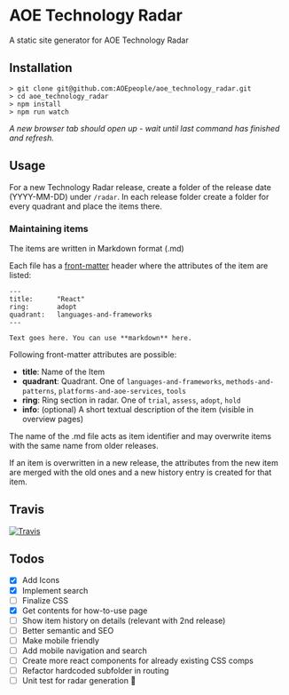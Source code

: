 # AOE Technology Radar

A static site generator for AOE Technology Radar

## Installation

```
> git clone git@github.com:AOEpeople/aoe_technology_radar.git
> cd aoe_technology_radar
> npm install
> npm run watch
```
*A new browser tab should open up - wait until last command has finished and refresh.*

## Usage

For a new Technology Radar release, create a folder of the release date (YYYY-MM-DD) under `/radar`. In each release folder create a folder for every quadrant and place the items there.

### Maintaining items

The items are written in Markdown format (.md)

Each file has a [front-matter](https://github.com/jxson/front-matter) header where the attributes of the item are listed:
  ```
  ---
  title:      "React"
  ring:       adopt
  quadrant:   languages-and-frameworks
  ---

  Text goes here. You can use **markdown** here.

  ```

Following front-matter attributes are possible:
- **title**: Name of the Item
- **quadrant**: Quadrant. One of `languages-and-frameworks`, `methods-and-patterns`, `platforms-and-aoe-services`, `tools`
- **ring**: Ring section in radar. One of `trial`, `assess`, `adopt`, `hold`
- **info**: (optional) A short textual description of the item (visible in overview pages)

The name of the .md file acts as item identifier and may overwrite items with the same name from older releases.

If an item is overwritten in a new release, the attributes from the new item are merged with the old ones and a new history entry is created for that item.

## Travis
[![Travis](https://api.travis-ci.org/AOEpeople/aoe_technology_radar.svg?branch=master)](https://travis-ci.org/AOEpeople/aoe_technology_radar/)

## Todos

-  [x] Add Icons
-  [x] Implement search
-  [ ] Finalize CSS
-  [x] Get contents for how-to-use page
-  [ ] Show item history on details (relevant with 2nd release)
-  [ ] Better semantic and SEO
-  [ ] Make mobile friendly
-  [ ] Add mobile navigation and search
-  [ ] Create more react components for already existing CSS comps
-  [ ] Refactor hardcoded subfolder in routing
-  [ ] Unit test for radar generation :see_no_evil:
